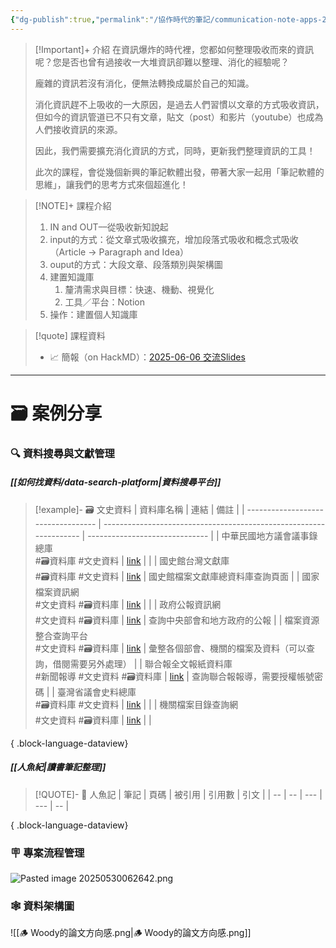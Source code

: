 ```yaml
---
{"dg-publish":true,"permalink":"/協作時代的筆記/communication-note-apps-2025-06-06/","title":"協作時代下的筆記軟體","tags":["🎯學習歷程檔案","📝數位工具交流beta","self_learing","📋我的專案"],"created":"2025-05-06T02:14:03.768+08:00","updated":"2025-06-18T14:47:39.650+08:00"}
---
```




> [!Important]+ 介紹
> 在資訊爆炸的時代裡，您都如何整理吸收而來的資訊呢？您是否也曾有過接收一大堆資訊卻難以整理、消化的經驗呢？
> 
> 龐雜的資訊若沒有消化，便無法轉換成屬於自己的知識。
> 
> 消化資訊趕不上吸收的一大原因，是過去人們習慣以文章的方式吸收資訊，但如今的資訊管道已不只有文章，貼文（post）和影片（youtube）也成為人們接收資訊的來源。
> 
> 因此，我們需要擴充消化資訊的方式，同時，更新我們整理資訊的工具！
> 
> 此次的課程，會從幾個新興的筆記軟體出發，帶著大家一起用「筆記軟體的思維」，讓我們的思考方式來個超進化！


> [!NOTE]+ 課程介紹
>  1. IN and OUT––從吸收新知說起
> 	 1. input的方式：從文章式吸收擴充，增加段落式吸收和概念式吸收（Article → Paragraph and Idea）
> 	 2. ouput的方式：大段文章、段落類別與架構圖
>  2. 建置知識庫
> 	  1. 釐清需求與目標：快速、機動、視覺化
> 	  2. 工具／平台：Notion
>  3. 操作：建置個人知識庫



> [!quote] 課程資料
> - 📈 簡報（on HackMD）：[2025-06-06 交流Slides](https://hackmd.io/@tree10zi23/20250606交流slides)

---


# 🗃️ 案例分享

### 🔍 資料搜尋與文獻管理

##### [[如何找資料/data-search-platform\|資料搜尋平台]]

> [!example]- 🗃️ 文史資料
>  | 資料庫名稱                              | 連結                                                                 | 備註                             |
> | ---------------------------------- | ------------------------------------------------------------------ | ------------------------------ |
> | 中華民國地方議會議事錄總庫<br> #🗃️資料庫 #文史資料    | [link](https://journal.th.gov.tw)                                  |                                |
> | 國史館台灣文獻庫<br> #🗃️資料庫 #文史資料         | [link](https://www.th.gov.tw/new_site/01archives/01file_archives/) | 國史館檔案文獻庫總資料庫查詢頁面               |
> | 國家檔案資訊網<br> #文史資料 #🗃️資料庫          | [link](https://aa.archives.gov.tw/Home/Index)                      |                                |
> | 政府公報資訊網<br> #文史資料 #🗃️資料庫          | [link](https://gaz.ncl.edu.tw/index.jsp)                           | 查詢中央部會和地方政府的公報                 |
> | 檔案資源整合查詢平台<br> #文史資料 #🗃️資料庫       | [link](https://across.archives.gov.tw/naahyint/search.jsp)         | 彙整各個部會、機關的檔案及資料（可以查詢，借閱需要另外處理） |
> | 聯合報全文報紙資料庫<br> #新聞報導 #文史資料 #🗃️資料庫 | [link](https://udndata.com/ndapp/Index?cp=udn)                     | 查詢聯合報報導，需要授權帳號密碼               |
> | 臺灣省議會史料總庫<br> #🗃️資料庫 #文史資料        | [link](https://drtpa.th.gov.tw)                                    |                                |
> | 機關檔案目錄查詢網<br> #文史資料 #🗃️資料庫        | [link](https://near.archives.gov.tw/home)                          |                                |
> 
{ .block-language-dataview}

##### [[人魚紀\|讀書筆記整理]]

> [!QUOTE]- 📕 人魚記
>  | 筆記 | 頁碼 | 被引用 | 引用數 | 引文 |
> | -- | -- | --- | --- | -- |
> 
{ .block-language-dataview}

### 🪧 專案流程管理

![Pasted image 20250530062642.png](/img/user/%E5%8D%94%E4%BD%9C%E6%99%82%E4%BB%A3%E7%9A%84%E7%AD%86%E8%A8%98/Pasted%20image%2020250530062642.png)

### 🕸️ 資料架構圖

![[🪵 Woody的論文方向感.png\|🪵 Woody的論文方向感.png]]




